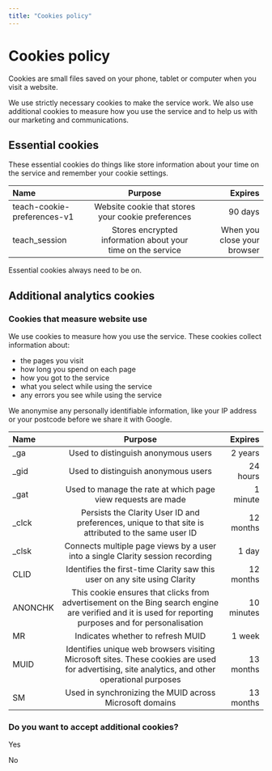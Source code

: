 ```yaml
---
title: "Cookies policy"
---
```


# Cookies policy



Cookies are small files saved on your phone, tablet or computer when you visit a website.

We use strictly necessary cookies to make the service work. We also use additional cookies to measure how you use the service and to help us with our marketing and communications. 

## Essential cookies

These essential cookies do things like store information about your time on the service and remember your cookie settings.

| Name                             | Purpose     | Expires       |
| :---                             |    :----:   |          ---: |
| teach-cookie-preferences-v1      | Website cookie that stores your cookie preferences     | 90 days   |
| teach_session   | 	Stores encrypted information about your time on the service        | When you close your browser      |

Essential cookies always need to be on.

## Additional analytics cookies

### Cookies that measure website use

We use cookies to measure how you use the service. These cookies collect information about:

* the pages you visit
* how long you spend on each page
* how you got to the service
* what you select while using the service
* any errors you see while using the service

We anonymise any personally identifiable information, like your IP address or your postcode before we share it with Google. 

| Name      | Purpose | Expires     |
| :---        |    :----:   |          ---: |
| _ga     | Used to distinguish anonymous users       | 2 years   |
| _gid | Used to distinguish anonymous users        | 24 hours      |
| _gat      | Used to manage the rate at which page view requests are made       | 1 minute   |
| _clck | Persists the Clarity User ID and preferences, unique to that site is attributed to the same user ID        | 12 months      |
| _clsk    | Connects multiple page views by a user into a single Clarity session recording       | 	1 day   |
| CLID  | Identifies the first-time Clarity saw this user on any site using Clarity        | 	12 months      |
| ANONCHK      | 	This cookie ensures that clicks from advertisement on the Bing search engine are verified and it is used for reporting purposes and for personalisation       | 10 minutes   |
| MR   | 	Indicates whether to refresh MUID        | 1 week      |
| MUID      | 	Identifies unique web browsers visiting Microsoft sites. These cookies are used for advertising, site analytics, and other operational purposes       | 13 months   |
| SM   | 	Used in synchronizing the MUID across Microsoft domains        | 13 months      |

### Do you want to accept additional cookies?

Yes

No